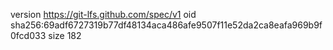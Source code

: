 version https://git-lfs.github.com/spec/v1
oid sha256:69adf6727319b77df48134aca486afe9507f11e52da2ca8eafa969b9f0fcd033
size 182
